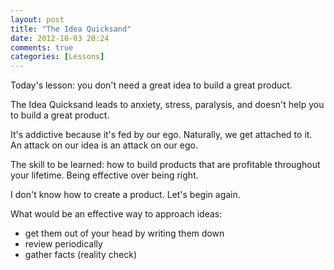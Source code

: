 ```yaml
---
layout: post
title: "The Idea Quicksand"
date: 2012-10-03 20:24
comments: true
categories: [Lessons]
---
```


Today's lesson: you don't need a great idea to build a great product.

The Idea Quicksand leads to anxiety, stress, paralysis, and doesn't help you to build a great product.

It's addictive because it's fed by our ego. Naturally, we get attached to it. An attack on our idea is an attack on our ego.

The skill to be learned: how to build products that are profitable throughout your lifetime. Being effective over being right.

I don't know how to create a product. Let's begin again.

What would be an effective way to approach ideas:

* get them out of your head by writing them down
* review periodically
* gather facts (reality check)
